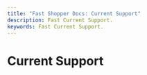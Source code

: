 ```yaml
---
title: "Fast Shopper Docs: Current Support"
description: Fast Current Support.
keywords: Fast Current Support.
---
```


# Current Support
